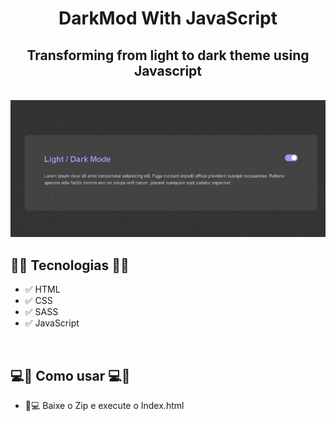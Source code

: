 <h1 align="center">DarkMod With JavaScript</h1>
<h2 align="center">Transforming from light to dark theme using Javascript</h2>
<br>
<div align="center">
    <img width="700px" src="./images/DarkModePreview.gif" alt="Gif DarkMode">
</div>


<h2>🚀🚀 Tecnologias 🚀🚀</h2>

* ✅ HTML
* ✅ CSS
* ✅ SASS
* ✅ JavaScript

<br>
<h2> 💻📲 Como usar 💻📲 </h2>

* 📱💻 Baixe o Zip e execute o Index.html